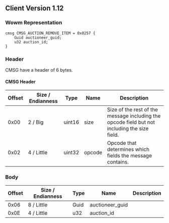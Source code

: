 ## Client Version 1.12

### Wowm Representation
```rust,ignore
cmsg CMSG_AUCTION_REMOVE_ITEM = 0x0257 {
    Guid auctioneer_guid;    
    u32 auction_id;    
}

```
### Header
CMSG have a header of 6 bytes.

#### CMSG Header
| Offset | Size / Endianness | Type   | Name   | Description |
| ------ | ----------------- | ------ | ------ | ----------- |
| 0x00   | 2 / Big           | uint16 | size   | Size of the rest of the message including the opcode field but not including the size field.|
| 0x02   | 4 / Little        | uint32 | opcode | Opcode that determines which fields the message contains.|
### Body
| Offset | Size / Endianness | Type | Name | Description |
| ------ | ----------------- | ---- | ---- | ----------- |
| 0x06 | 8 / Little | Guid | auctioneer_guid |  |
| 0x0E | 4 / Little | u32 | auction_id |  |
